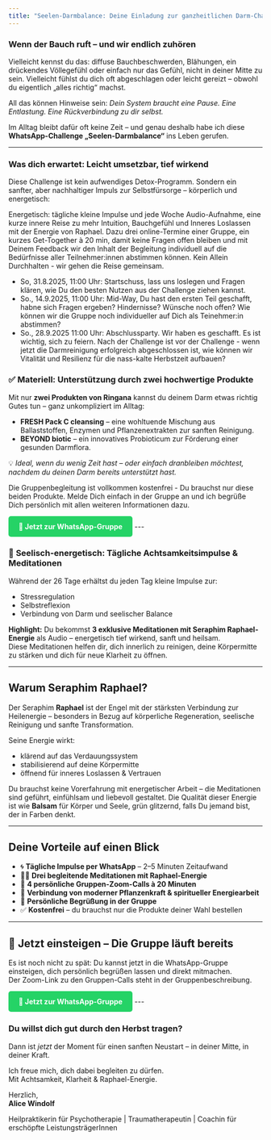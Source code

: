 ```yaml
---
title: "Seelen-Darmbalance: Deine Einladung zur ganzheitlichen Darm-Challenge im September"
---
```


### Wenn der Bauch ruft – und wir endlich zuhören

Vielleicht kennst du das: diffuse Bauchbeschwerden, Blähungen, ein drückendes Völlegefühl oder einfach nur das Gefühl, nicht in deiner Mitte zu sein. Vielleicht fühlst du dich oft abgeschlagen oder leicht gereizt – obwohl du eigentlich „alles richtig“ machst.

All das können Hinweise sein: *Dein System braucht eine Pause. Eine Entlastung. Eine Rückverbindung zu dir selbst.*

Im Alltag bleibt dafür oft keine Zeit – und genau deshalb habe ich diese **WhatsApp-Challenge „Seelen-Darmbalance“** ins Leben gerufen.

---

### Was dich erwartet: Leicht umsetzbar, tief wirkend

Diese Challenge ist kein aufwendiges Detox-Programm. Sondern ein sanfter, aber nachhaltiger Impuls zur Selbstfürsorge – körperlich und energetisch:

Energetisch: tägliche kleine Impulse und jede Woche Audio-Aufnahme, eine kurze innere Reise zu mehr Intuition, Bauchgefühl und Inneres Loslassen mit der Energie von Raphael. Dazu drei online-Termine einer Gruppe, ein kurzes Get-Together à 20 min, damit keine Fragen offen bleiben und mit Deinem Feedback wir den Inhalt der Begleitung individuell auf die Bedürfnisse aller Teilnehmer:innen abstimmen können. Kein Allein Durchhalten - wir gehen die Reise gemeinsam. 
- So, 31.8.2025, 11:00 Uhr: Startschuss, lass uns loslegen und Fragen klären, wie Du den besten Nutzen aus der Challenge ziehen kannst.
- So., 14.9.2025, 11:00 Uhr: Mid-Way, Du hast den ersten Teil geschafft, habne sich Fragen ergeben? Hindernisse? Wünsche noch offen? Wie können wir die Gruppe noch individueller auf Dich als Teinehmer:in abstimmen?
- So., 28.9.2025 11:00 Uhr: Abschlussparty. Wir haben es geschafft. Es ist wichtig, sich zu feiern. Nach der Challenge ist vor der Challenge - wenn jetzt die Darmreinigung erfolgreich abgeschlossen ist, wie können wir Vitalität und Resilienz für die nass-kalte Herbstzeit aufbauen?  

### ✅ **Materiell: Unterstützung durch zwei hochwertige Produkte**
Mit nur **zwei Produkten von Ringana** kannst du deinem Darm etwas richtig Gutes tun – ganz unkompliziert im Alltag:

- **FRESH Pack C cleansing** – eine wohltuende Mischung aus Ballaststoffen, Enzymen und Pflanzenextrakten zur sanften Reinigung.  
- **BEYOND biotic** – ein innovatives Probioticum zur Förderung einer gesunden Darmflora.

💡 *Ideal, wenn du wenig Zeit hast – oder einfach dranbleiben möchtest, nachdem du deinen Darm bereits unterstützt hast.*

Die Gruppenbegleitung ist vollkommen kostenfrei - Du brauchst nur diese beiden Produkte. Melde Dich einfach in der Gruppe an und ich begrüße Dich persönlich mit allen weiteren Informationen dazu. 

<a href="https://chat.whatsapp.com/GCi1vcZNETp0B6prt3B2Bn" target="_blank" style="display: inline-block; background-color: #25D366; color: white; padding: 12px 20px; border-radius: 5px; text-decoration: none; font-weight: bold;">
📲 Jetzt zur WhatsApp-Gruppe
</a>
---

### 🌿 **Seelisch-energetisch: Tägliche Achtsamkeitsimpulse & Meditationen**

Während der 26 Tage erhältst du jeden Tag kleine Impulse zur:

- Stressregulation  
- Selbstreflexion  
- Verbindung von Darm und seelischer Balance

**Highlight:** Du bekommst **3 exklusive Meditationen mit Seraphim Raphael-Energie** als Audio – energetisch tief wirkend, sanft und heilsam.  
Diese Meditationen helfen dir, dich innerlich zu reinigen, deine Körpermitte zu stärken und dich für neue Klarheit zu öffnen.

---

## Warum Seraphim Raphael?

Der Seraphim **Raphael** ist der Engel mit der stärksten Verbindung zur Heilenergie – besonders in Bezug auf körperliche Regeneration, seelische Reinigung und sanfte Transformation.

Seine Energie wirkt:

- klärend auf das Verdauungssystem  
- stabilisierend auf deine Körpermitte  
- öffnend für inneres Loslassen & Vertrauen

Du brauchst keine Vorerfahrung mit energetischer Arbeit – die Meditationen sind geführt, einfühlsam und liebevoll gestaltet. Die Qualität dieser Energie ist wie **Balsam** für Körper und Seele, grün glitzernd, falls Du jemand bist, der in Farben denkt. 

---

## Deine Vorteile auf einen Blick

- 🌀 **Tägliche Impulse per WhatsApp** – 2–5 Minuten Zeitaufwand  
- 🧘‍♀️ **Drei begleitende Meditationen mit Raphael-Energie**  
- 💬 **4 persönliche Gruppen-Zoom-Calls à 20 Minuten**  
- 🌱 **Verbindung von moderner Pflanzenkraft & spiritueller Energiearbeit**  
- 👥 **Persönliche Begrüßung in der Gruppe**  
- ✅ **Kostenfrei** – du brauchst nur die Produkte deiner Wahl bestellen

---

## 📲 Jetzt einsteigen – Die Gruppe läuft bereits

Es ist noch nicht zu spät: Du kannst jetzt in die WhatsApp-Gruppe einsteigen, dich persönlich begrüßen lassen und direkt mitmachen.  
Der Zoom-Link zu den Gruppen-Calls steht in der Gruppenbeschreibung.

<a href="https://chat.whatsapp.com/GCi1vcZNETp0B6prt3B2Bn" target="_blank" style="display: inline-block; background-color: #25D366; color: white; padding: 12px 20px; border-radius: 5px; text-decoration: none; font-weight: bold;">
📲 Jetzt zur WhatsApp-Gruppe
</a>
---

### Du willst dich gut durch den Herbst tragen?

Dann ist *jetzt* der Moment für einen sanften Neustart – in deiner Mitte, in deiner Kraft.

Ich freue mich, dich dabei begleiten zu dürfen.  
Mit Achtsamkeit, Klarheit & Raphael-Energie.

Herzlich,  
**Alice Windolf**

Heilpraktikerin für Psychotherapie | Traumatherapeutin | Coachin für erschöpfte LeistungsträgerInnen
```
